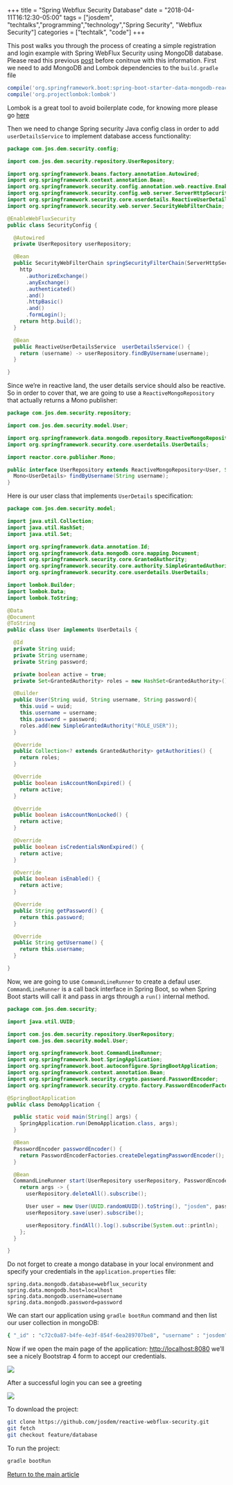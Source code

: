 +++
title =  "Spring Webflux Security Database"
date = "2018-04-11T16:12:30-05:00"
tags = ["josdem", "techtalks","programming","technology","Spring Security", "Webflux Security"]
categories = ["techtalk", "code"]
+++

This post walks you through the process of creating a simple registration and login example with Spring WebFlux Security using MongoDB database. Please read this previous [post](/techtalk/spring/spring_webflux_security) before conitnue with this information. First we need to add MongoDB and Lombok dependencies to the `build.gradle` file

```groovy
compile('org.springframework.boot:spring-boot-starter-data-mongodb-reactive')
compile('org.projectlombok:lombok')
```

Lombok is a great tool to avoid boilerplate code, for knowing more please go [here](https://projectlombok.org/)

Then we need to change Spring security Java config class in order to add `userDetailsService` to implement database access functionality:

```java
package com.jos.dem.security.config;

import com.jos.dem.security.repository.UserRepository;

import org.springframework.beans.factory.annotation.Autowired;
import org.springframework.context.annotation.Bean;
import org.springframework.security.config.annotation.web.reactive.EnableWebFluxSecurity;
import org.springframework.security.config.web.server.ServerHttpSecurity;
import org.springframework.security.core.userdetails.ReactiveUserDetailsService;
import org.springframework.security.web.server.SecurityWebFilterChain;

@EnableWebFluxSecurity
public class SecurityConfig {

  @Autowired
  private UserRepository userRepository;

  @Bean
  public SecurityWebFilterChain springSecurityFilterChain(ServerHttpSecurity http) {
    http
      .authorizeExchange()
      .anyExchange()
      .authenticated()
      .and()
      .httpBasic()
      .and()
      .formLogin();
    return http.build();
  }

  @Bean
  public ReactiveUserDetailsService  userDetailsService() {
    return (username) -> userRepository.findByUsername(username);
  }

}
```

Since we’re in reactive land, the user details service should also be reactive. So in order to cover that, we are going to use a `ReactiveMongoRepository` that actually returns a Mono publisher:

```java
package com.jos.dem.security.repository;

import com.jos.dem.security.model.User;

import org.springframework.data.mongodb.repository.ReactiveMongoRepository;
import org.springframework.security.core.userdetails.UserDetails;

import reactor.core.publisher.Mono;

public interface UserRepository extends ReactiveMongoRepository<User, String> {
  Mono<UserDetails> findByUsername(String username);
}
```

Here is our user class that implements `UserDetails` specification:

```java
package com.jos.dem.security.model;

import java.util.Collection;
import java.util.HashSet;
import java.util.Set;

import org.springframework.data.annotation.Id;
import org.springframework.data.mongodb.core.mapping.Document;
import org.springframework.security.core.GrantedAuthority;
import org.springframework.security.core.authority.SimpleGrantedAuthority;
import org.springframework.security.core.userdetails.UserDetails;

import lombok.Builder;
import lombok.Data;
import lombok.ToString;

@Data
@Document
@ToString
public class User implements UserDetails {

  @Id
  private String uuid;
  private String username;
  private String password;

  private boolean active = true;
  private Set<GrantedAuthority> roles = new HashSet<GrantedAuthority>();

  @Builder
  public User(String uuid, String username, String password){
    this.uuid = uuid;
    this.username = username;
    this.password = password;
    roles.add(new SimpleGrantedAuthority("ROLE_USER"));
  }

  @Override
  public Collection<? extends GrantedAuthority> getAuthorities() {
    return roles;
  }

  @Override
  public boolean isAccountNonExpired() {
    return active;
  }

  @Override
  public boolean isAccountNonLocked() {
    return active;
  }

  @Override
  public boolean isCredentialsNonExpired() {
    return active;
  }

  @Override
  public boolean isEnabled() {
    return active;
  }

  @Override
  public String getPassword() {
    return this.password;
  }

  @Override
  public String getUsername() {
    return this.username;
  }

}
```

Now, we are going to use `CommandLineRunner` to create a defaul user. `CommandLineRunner` is a call back interface in Spring Boot, so when Spring Boot starts will call it and pass in args through a `run()` internal method.

```java
package com.jos.dem.security;

import java.util.UUID;

import com.jos.dem.security.repository.UserRepository;
import com.jos.dem.security.model.User;

import org.springframework.boot.CommandLineRunner;
import org.springframework.boot.SpringApplication;
import org.springframework.boot.autoconfigure.SpringBootApplication;
import org.springframework.context.annotation.Bean;
import org.springframework.security.crypto.password.PasswordEncoder;
import org.springframework.security.crypto.factory.PasswordEncoderFactories;

@SpringBootApplication
public class DemoApplication {

  public static void main(String[] args) {
    SpringApplication.run(DemoApplication.class, args);
  }

  @Bean
  PasswordEncoder passwordEncoder() {
    return PasswordEncoderFactories.createDelegatingPasswordEncoder();
  }

  @Bean
  CommandLineRunner start(UserRepository userRepository, PasswordEncoder passwordEncoder){
    return args -> {
      userRepository.deleteAll().subscribe();

      User user = new User(UUID.randomUUID().toString(), "josdem", passwordEncoder.encode("12345678"));
      userRepository.save(user).subscribe();

      userRepository.findAll().log().subscribe(System.out::println);
    };
  }

}
```

Do not forget to create a mongo database in your local environment and specify your credentials in the `application.properties` file:

```properties
spring.data.mongodb.database=webflux_security
spring.data.mongodb.host=localhost
spring.data.mongodb.username=username
spring.data.mongodb.password=password
```

We can start our application using `gradle bootRun` command and then list our user collection in mongoDB:

```bash
{ "_id" : "c72c0a87-b4fe-4e3f-854f-6ea289707be8", "username" : "josdem", "password" : "{bcrypt}$2a$10$L8J6n1xMX.OM8Og.6Q/1keDqwpiv/PCCTD5cbvEiKuH7kWUh/aw4m", "active" : true, "roles" : [ { "role" : "ROLE_USER", "_class" : "org.springframework.security.core.authority.SimpleGrantedAuthority" } ], "_class" : "com.jos.dem.security.model.User" }
```

Now if we open the main page of the application: [http://localhost:8080](http://localhost:8080) we’ll see a nicely Bootstrap 4 form to accept our credentials.

<img src="/img/techtalks/spring/login_form.png">

After a successful login you can see a greeting

<img src="/img/techtalks/spring/form_greeting.png">


To download the project:

```bash
git clone https://github.com/josdem/reactive-webflux-security.git
git fetch
git checkout feature/database
```

To run the project:

```bash
gradle bootRun
```


[Return to the main article](/techtalk/spring)
